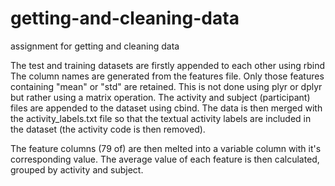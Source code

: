 # getting-and-cleaning-data
assignment for getting and cleaning data

The test and training datasets are firstly appended to each other using rbind
The column names are generated from the features file.
Only those features containing "mean" or "std" are retained. This is not done using plyr or dplyr but rather using a matrix operation.
The activity and subject (participant) files are appended to the dataset using cbind.
The data is then merged with the activity_labels.txt file so that the textual activity labels are included in the dataset (the activity code is then removed).

The feature columns (79 of) are then melted into a variable column with it's corresponding value.
The average value of each feature is then calculated, grouped by activity and subject.

